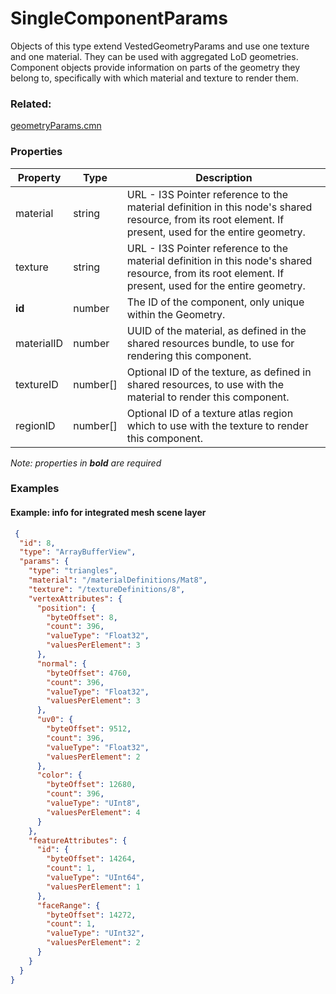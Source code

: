 # SingleComponentParams

Objects of this type extend VestedGeometryParams and use one texture and one material. They can be used with aggregated LoD geometries. Component objects provide information on parts of the geometry they belong to, specifically with which material and texture to render them.

### Related:

[geometryParams.cmn](geometryParams.cmn.md)
### Properties

| Property | Type | Description |
| --- | --- | --- |
| material | string | URL - I3S Pointer reference to the material definition in this node's shared resource, from its root element. If present, used for the entire geometry. |
| texture | string | URL - I3S Pointer reference to the material definition in this node's shared resource, from its root element. If present, used for the entire geometry. |
| **id** | number | The ID of the component, only unique within the Geometry. |
| materialID | number | UUID of the material, as defined in the shared resources bundle, to use for rendering this component. |
| textureID | number[] | Optional ID of the texture, as defined in shared resources, to use with the material to render this component. |
| regionID | number[] | Optional ID of a texture atlas region which to use with the texture to render this component. |

*Note: properties in **bold** are required*

### Examples 

#### Example:  info for integrated mesh scene layer 

```json
 {
  "id": 8,
  "type": "ArrayBufferView",
  "params": {
    "type": "triangles",
    "material": "/materialDefinitions/Mat8",
    "texture": "/textureDefinitions/8",
    "vertexAttributes": {
      "position": {
        "byteOffset": 8,
        "count": 396,
        "valueType": "Float32",
        "valuesPerElement": 3
      },
      "normal": {
        "byteOffset": 4760,
        "count": 396,
        "valueType": "Float32",
        "valuesPerElement": 3
      },
      "uv0": {
        "byteOffset": 9512,
        "count": 396,
        "valueType": "Float32",
        "valuesPerElement": 2
      },
      "color": {
        "byteOffset": 12680,
        "count": 396,
        "valueType": "UInt8",
        "valuesPerElement": 4
      }
    },
    "featureAttributes": {
      "id": {
        "byteOffset": 14264,
        "count": 1,
        "valueType": "UInt64",
        "valuesPerElement": 1
      },
      "faceRange": {
        "byteOffset": 14272,
        "count": 1,
        "valueType": "UInt32",
        "valuesPerElement": 2
      }
    }
  }
} 
```

